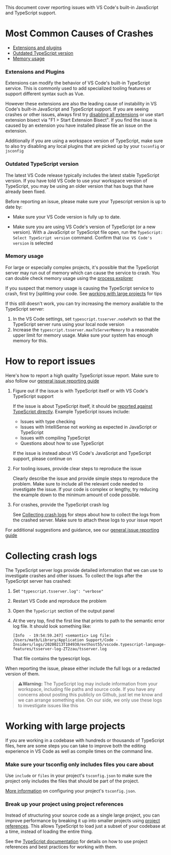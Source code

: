 This document cover reporting issues with VS Code's built-in JavaScript and TypeScript support.

# Most Common Causes of Crashes

- [Extensions and plugins](#extensions-and-typescript-plugins)
- [Outdated TypeScript version](#outdated-typeScript-version)
- [Memory usage](#memory-usage)


### Extensions and Plugins
Extensions can modify the behavior of VS Code's built-in TypeScript service. This is commonly used to add specialized tooling features or support different syntax such as Vue.

However these extensions are also the leading cause of instability in VS Code's built-in JavaScript and TypeScript support. If you are seeing crashes or other issues, always first try [disabling all extensions](https://code.visualstudio.com/docs/editor/extension-gallery#_disable-an-extension) or use start extension bisect via "F1 > Start Extension Bisect". If you find the issue is caused by an extension you have installed please file an issue on the extension.

Additionally if you are using a workspace version of TypeScript, make sure to also try disabling any local plugins that are picked up by your `tsconfig` or `jsconfig`


### Outdated TypeScript version
The latest VS Code release typically includes the latest stable TypeScript version. If you have told VS Code to use your workspace version of TypeScript, you may be using an older version that has bugs that have already been fixed.

Before reporting an issue, please make sure your Typescript version is up to date by:

- Make sure your VS Code version is fully up to date. 

- Make sure you are using VS Code's version of TypeScript (or a new version). With a JavaScript or TypeScript file open, run the `TypeScript: Select TypeScript version` command. Confirm that `Use VS Code's version` is selected


### Memory usage
For large or especially complex projects, it's possible that the TypeScript server may run out of memory which can cause the service to crash. You can double check memory usage using the [process explorer](https://github.com/Microsoft/vscode/wiki/Performance-Issues)
 
If you suspect that memory usage is causing the TypeScript service to crash, first try [splitting your code. See [working with large projects](#working-with-large-projects) for tips

If this still doesn't work, you can try increasing the memory available to the TypeScript server:

1. In the VS Code settings, set `typescript.tsserver.nodePath` so that the TypeScript server runs using your local node version
1. Increase the `typescript.tsserver.maxTsServerMemory` to a reasonable upper limit for memory usage. Make sure your system has enough memory for this.


# How to report issues

Here's how to report a high quality TypeScript issue report. Make sure to also follow our [general issue reporting guide](https://github.com/microsoft/vscode/wiki/Submitting-Bugs-and-Suggestions)

1. Figure out if the issue is with TypeScript itself or with VS Code's TypeScript support

    If the issue is about TypeScript itself, it should be [reported against TypeScript directly](https://github.com/microsoft/typescript/issues/new/choose). Example TypeScript issues include:

    - Issues with type checking
    - Issues with IntelliSense not working as expected in JavaScript or TypeScript
    - Issues with compiling TypeScript
    - Questions about how to use TypeScript 

    If the issue is instead about VS Code's JavaScript and TypeScript support, please continue on
   
2. For tooling issues, provide clear steps to reproduce the issue

    Clearly describe the issue and provide simple steps to reproduce the problem. Make sure to include all the relevant code needed to investigate the issue. If your code is complex or lengthy, try reducing the example down to the minimum amount of code possible. 

3. For crashes, provide the TypeScript crash log

    See [Collecting crash logs](#collecting-crash-logs) for steps about how to collect the logs from the crashed server. Make sure to attach these logs to your issue report

For additional suggestions and guidance, see our [general issue reporting guide](https://github.com/microsoft/vscode/wiki/Submitting-Bugs-and-Suggestions)


# Collecting crash logs

The TypeScript server logs provide detailed information that we can use to investigate crashes and other issues. To collect the logs after the TypeScript server has crashed:

1. Set `"typescript.tsserver.log": "verbose"`
1. Restart VS Code and reproduce the problem
1. Open the `TypeScript` section of the output panel
1. At the very top, find the first line that prints to path to the semantic error log file. It should look something like:

    ```
    [Info  - 19:54:59.247] <semantic> Log file: /Users/matb/Library/Application Support/Code - Insiders/logs/20200213T104930/exthost55/vscode.typescript-language-features/tsserver-log-ZT2zau/tsserver.log
    ```

    That file contains the typescript logs.

When reporting the issue, please either include the full logs or a redacted version of them.

 > **⚠️Warning:** The TypeScript log may include information from your workspace, including file paths and source code. If you have any concerns about posting this publicly on Github, just let me know and we can arrange something else. On our side, we only use these logs to investigate issues like this



# Working with large projects

If you are working in a codebase with hundreds or thousands of TypeScript files, here are some steps you can take to improve both the editing experience in VS Code as well as compile times on the command line.

### Make sure your tsconfig only includes files you care about

Use `include` or `files` in your project's `tsconfig.json` to make sure the project only includes the files that should be part of the project.

[More information](https://github.com/microsoft/TypeScript/wiki/Performance#configuring-tsconfigjson-or-jsconfigjson) on configuring your project's `tsconfig.json`.

### Break up your project using project references

Instead of structuring your source code as a single large project, you can improve performance by breaking it up into smaller projects using [project references](https://www.typescriptlang.org/docs/handbook/project-references.html). This allows TypeScript to load just a subset of your codebase at a time, instead of loading the entire thing.

See the [TypeScript documentation](https://www.typescriptlang.org/docs/handbook/project-references.html) for details on how to use project references and best practices for working with them.
